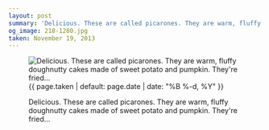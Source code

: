 ```yaml
---
layout: post
summary: 'Delicious. These are called picarones. They are warm, fluffy doughnutty cakes made of sweet potato and pumpkin. They&#x27;re fried...'
og_image: 218-1280.jpg
taken: November 19, 2013
---
```


<figure class="post">
<img alt="Delicious. These are called picarones. They are warm, fluffy doughnutty cakes made of sweet potato and pumpkin. They're fried..." sizes="(min-width: 700px) 50vw, calc(100vw - 2rem)" src="{{ site.assets_url }}/218-640.jpg" srcset="{{ site.assets_url }}/218-1280.jpg 1280w, {{ site.assets_url }}/218-960.jpg 960w, {{ site.assets_url }}/218-640.jpg 640w, {{ site.assets_url }}/218-320.jpg 320w"/>
<figcaption>
<time>{{ page.taken | default: page.date | date: "%B %-d, %Y" }}</time>
<p>Delicious. These are called picarones. They are warm, fluffy doughnutty cakes made of sweet potato and pumpkin. They're fried...</p>
</figcaption>
</figure>
